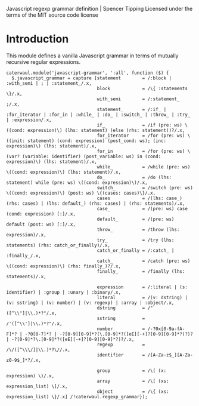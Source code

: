 Javascript regexp grammar definition | Spencer Tipping
Licensed under the terms of the MIT source code license

# Introduction

This module defines a vanilla Javascript grammar in terms of mutually recursive regular expressions.

    caterwaul.module('javascript-grammar', ':all', function ($) {
      $.javascript_grammar = capture [statement        = /:block | :with_semi | ; | :statement_/.x,
                                      block            = /\{ :statements \}/.x,
                                      with_semi        = /:statement_ ;/.x,
                                      statement_       = /:if_ | :for_iterator | :for_in | :while_ | :do_ | :switch_ | :throw_ | :try_ | :expression/.x,
                                      if_              = /if (pre: ws) \((cond: expression)\) (lhs: statement) (else (rhs: statement))?/.x,
                                      for_iterator     = /for (pre: ws) \((init: statement) (cond: expression) (post_cond: ws); (inc: expression)\) (lhs: statement)/.x,
                                      for_in           = /for (pre: ws) \(var? (variable: identifier) (post_variable: ws) in (cond: expression)\) (lhs: statement)/.x,
                                      while_           = /while (pre: ws) \((cond: expression)\) (lhs: statement)/.x,
                                      do_              = /do (lhs: statement) while (pre: ws) \((cond: expression)\)/.x,
                                      switch_          = /switch (pre: ws) \((cond: expression)\) (post: ws) \{(cases: cases)\}/.x,
                                      cases            = /(lhs: case_) (rhs: cases) | (lhs: default_) (rhs: cases) | (rhs: statements)/.x,
                                      case_            = /(pre: ws) case (cond: expression) [:]/.x,
                                      default_         = /(pre: ws) default (post: ws) [:]/.x,
                                      throw_           = /throw (lhs: expression)/.x,
                                      try_             = /try (lhs: statements) (rhs: catch_or_finally)/.x,
                                      catch_or_finally = /:catch_ | :finally_/.x,
                                      catch_           = /catch (pre: ws) \((cond: expression)\) (rhs: finally_)?/.x,
                                      finally_         = /finally (lhs: statements)/.x,

                                      expression       = /:literal | (s: identifier) | :group | :unary | :binary/.x,
                                      literal          = /(v: dstring) | (v: sstring) | (v: number) | (v: regexp) | :array | :object/.x,
                                      dstring          = /"([^\\"]|\\.)*?"/.x,
                                      sstring          = /'([^\\']|\\.)*?"/.x,
                                      number           = /-?0x[0-9a-fA-F]*? | -?0[0-7]*? | -?[0-9][0-9]*?(\.[0-9]*?([eE][-+]?[0-9][0-9]*?)?)? | -?[0-9]*?\.[0-9]*?([eE][-+]?[0-9][0-9]*?)?/.x,
                                      regexp           = /\/([^\\\/]|\\.)*?\//.x,
                                      identifier       = /[A-Za-z$_][A-Za-z0-9$_]*?/.x,

                                      group            = /\( (x: expression) \)/.x,
                                      array            = /\[ (xs: expression_list) \]/.x,
                                      object           = /\{ (xs: expression_list) \}/.x] /!caterwaul.regexp_grammar});